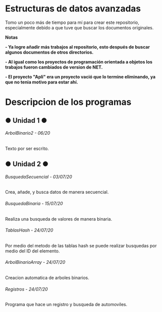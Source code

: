 # Estructuras de datos avanzadas

<!----Descripción---->
Tomo un poco más de tiempo para mí para crear este repositorio, especialmente debido a que tuve que buscar los documentos originales.
<!----Separador de la descripción ---->

<!----Notas---->
**Notas**

**- Ya logre añadir más trabajos al repositorio, esto después de buscar algunos documentos de otros directorios.**

**- Al igual como los proyectos de programación orientada a objetos los trabajos fueron cambiados de version de NET.**

**- El proyecto "Apli" era un proyecto vació que lo termine eliminando, ya que no tenia motivo para estar ahí.**
<!----Separador de las notas---->

<!----Directorio con descripcion de los programas---->
# Descripcion de los programas
## ● Unidad 1 ●
###### ArbolBinario2 - 06/20
Texto por ser escrito.

## ● Unidad 2 ●
###### BusquedaSecuencial - 03/07/20
Crea, añade, y busca datos de manera secuencial.

<!----Separador---->

###### BusquedaBinaria - 15/07/20
Realiza una busqueda de valores de manera binaria.

<!----Separador---->

###### TablasHash - 24/07/20
Por medio del metodo de las tablas hash se puede realizar busquedas por medio del ID del elemento.

<!----Separador---->

###### ArbolBinarioArray - 24/07/20
Creacion automatica de arboles binarios.

###### Registros - 24/07/20
Programa que hace un registro y busqueda de automoviles.
<!----Separador del directorio con descripcion de los programas---->